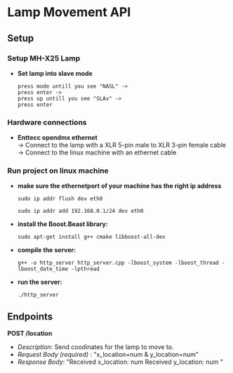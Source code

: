 # Lamp Movement API

## Setup
### Setup MH-X25 Lamp
- **Set lamp into slave mode**
  ```
  press mode untill you see "NASL" ->
  press enter ->
  press up untill you see "SLAv" ->
  press enter
  ```
### Hardware connections
- **Enttecc opendmx ethernet** <br>
  -> Connect to the lamp with a XLR 5-pin male to XLR 3-pin female cable <br>
  -> Connect to the linux machine with an ethernet cable
### Run project on linux machine
- **make sure the ethernetport of your machine has the right ip address**
   ```linux
   sudo ip addr flush dev eth0
   ```
   ```linux
   sudo ip addr add 192.168.0.1/24 dev eth0
   ```
- **install the Boost.Beast library:**
   ```linux
   sudo apt-get install g++ cmake libboost-all-dev
   ```
- **compile the server:**
   ```linux
   g++ -o http_server http_server.cpp -lboost_system -lboost_thread -lboost_date_time -lpthread
   ```
- **run the server:**
   ```linux
   ./http_server
   ```
## Endpoints
**POST /location**
- *Description*: Send coodinates for the lamp to move to.
- *Request Body (required)* : "x_location=num & y_location=num"
- *Response Body*: "Received x_location: num
                    Received y_location: num "
